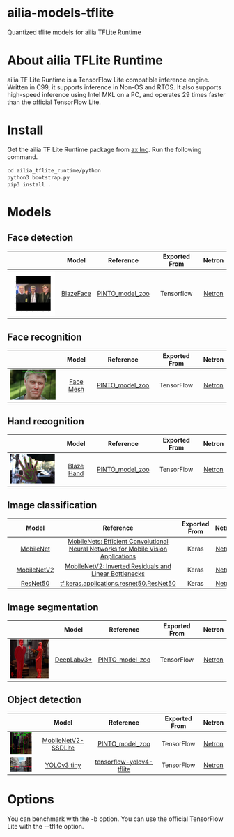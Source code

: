 # ailia-models-tflite

Quantized tflite models for ailia TFLite Runtime

# About ailia TFLite Runtime

ailia TF Lite Runtime is a TensorFlow Lite compatible inference engine. Written in C99, it supports inference in Non-OS and RTOS. It also supports high-speed inference using Intel MKL on a PC, and operates 29 times faster than the official TensorFlow Lite.

# Install

Get the ailia TF Lite Runtime package from [ax Inc](https://axinc.jp/en/). Run the following command.

```
cd ailia_tflite_runtime/python
python3 bootstrap.py
pip3 install .
```

# Models

## Face detection

| | Model | Reference | Exported From | Netron |
|:------------:|:------------:|:------------:|:------------:|:------------:|
| [<img src="face_detection/blazeface/result.png" width=128px>](face_detection/blazeface/) | [BlazeFace](/face_detection/blazeface/) | [PINTO_model_zoo](https://github.com/PINTO0309/PINTO_model_zoo/tree/master/030_BlazeFace/04_full_integer_quantization) | Tensorflow | [Netron](https://netron.app/?url=https://storage.googleapis.com/ailia-models-tflite/blazeface/face_detection_front_128_full_integer_quant.tflite) |

## Face recognition

| | Model | Reference | Exported From | Netron |
|:------------:|:------------:|:------------:|:------------:|:------------:|
| [<img src="face_recognition/facemesh/output.png" width=128px>](face_recognition/facemesh/) | [Face Mesh](/face_recognition/facemesh/) | [PINTO_model_zoo](https://github.com/PINTO0309/PINTO_model_zoo/tree/main/032_FaceMesh/04_full_integer_quantization) | TensorFlow | [Netron](https://netron.app/?url=https://storage.googleapis.com/ailia-models-tflite/facemesh/face_landmark_192_full_integer_quant_uint8.tflite) |

## Hand recognition

| | Model | Reference | Exported From | Netron |
|:------------:|:------------:|:------------:|:------------:|:------------:|
| [<img src="hand_recognition/blazehand/output.png" width=128px>](hand_recognition/blazehand/) | [Blaze Hand](/hand_recognition/blazehand/) | [PINTO_model_zoo](https://github.com/PINTO0309/PINTO_model_zoo/tree/main/033_Hand_Detection_and_Tracking) | TensorFlow | [Netron](https://netron.app/?url=https://storage.googleapis.com/ailia-models-tflite/blazehand/hand_landmark_new_256x256_full_integer_quant.tflite) |

## Image classification

| | Model | Reference | Exported From | Netron |
|:------------:|:------------:|:------------:|:------------:|:------------:|
| [<img src="image_classification/mobilenetv1/clock.jpg" width=128px>](image_classification/mobilenetv1/) | [MobileNet](/image_classification/mobilenetv1/) | [MobileNets: Efficient Convolutional Neural Networks for Mobile Vision Applications](https://arxiv.org/abs/1704.04861) | Keras | [Netron](https://netron.app/?url=https://storage.googleapis.com/ailia-models-tflite/mobilenetv1/mobilenetv1_quant.tflite) |
| [<img src="image_classification/mobilenetv2/clock.jpg" width=128px>](image_classification/mobilenetv2/) | [MobileNetV2](/image_classification/mobilenetv2/) | [MobileNetV2: Inverted Residuals and Linear Bottlenecks](https://arxiv.org/abs/1801.04381) | Keras | [Netron](https://netron.app/?url=https://storage.googleapis.com/ailia-models-tflite/mobilenetv2/mobilenetv2_quant.tflite) |
| [<img src="image_classification/resnet50/clock.jpg" width=128px>](image_classification/resnet50/) | [ResNet50](/image_classification/resnet50/) | [tf.keras.applications.resnet50.ResNet50](https://www.tensorflow.org/api_docs/python/tf/keras/applications/resnet50/ResNet50) | Keras | [Netron](https://netron.app/?url=https://storage.googleapis.com/ailia-models-tflite/resnet50/resnet50_quant.tflite) |

## Image segmentation

| | Model | Reference | Exported From | Netron |
|:------------:|:------------:|:------------:|:------------:|:------------:|
| [<img src="image_segmentation/deeplabv3plus/output.png" width=128px>](image_segmentation/deeplabv3plus/) | [DeepLabv3+](/image_segmentation/deeplabv3plus/) | [PINTO_model_zoo](https://github.com/PINTO0309/PINTO_model_zoo/tree/master/026_mobile-deeplabv3-plus/03_integer_quantization)| TensorFlow | [Netron](https://netron.app/?url=https://storage.googleapis.com/ailia-models-tflite/deeplabv3plus/deeplab_v3_plus_mnv2_decoder_256_integer_quant.tflite) |

## Object detection

| | Model | Reference | Exported From | Netron |
|:------------:|:------------:|:------------:|:------------:|:------------:|
| [<img src="object_detection/mobilenetssd/output.png" width=128px>](object_detection/mobilenetssd/) | [MobileNetV2-SSDLite](/object_detection/mobilenetssd/) | [PINTO_model_zoo](https://github.com/PINTO0309/PINTO_model_zoo/tree/master/006_mobilenetv2-ssdlite/01_coco/03_integer_quantization) | TensorFlow | [Netron](https://netron.app/?url=https://storage.googleapis.com/ailia-models-tflite/mobilenetssd/ssdlite_mobilenet_v2_coco_300_integer_quant_with_postprocess.tflite) |
| [<img src="object_detection/yolov3-tiny/output.png" width=128px>](object_detection/yolov3-tiny/) | [YOLOv3 tiny](/object_detection/yolov3-tiny/) | [tensorflow-yolov4-tflite](https://github.com/hunglc007/tensorflow-yolov4-tflite) | TensorFlow | [Netron](https://netron.app/?url=https://storage.googleapis.com/ailia-models-tflite/yolov3-tiny/yolov3-tiny-416_full_integer_quant.tflite) |

# Options

You can benchmark with the -b option. You can use the official TensorFlow Lite with the --tflite option.